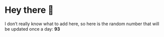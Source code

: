 # Hey there 👋

I don’t really know what to add here, so here is the random number that will be updated once a day: **93**

